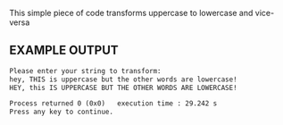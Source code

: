 This simple piece of code transforms uppercase to lowercase and vice-versa

EXAMPLE OUTPUT
------------------------------------------------------------------------
```diff
Please enter your string to transform:
hey, THIS is uppercase but the other words are lowercase!
HEY, this IS UPPERCASE BUT THE OTHER WORDS ARE LOWERCASE!

Process returned 0 (0x0)   execution time : 29.242 s
Press any key to continue.
